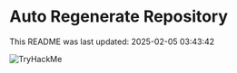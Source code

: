 # Auto Regenerate Repository

This README was last updated: 2025-02-05 03:43:42

 ![TryHackMe](https://tryhackme.com/badge/533634)